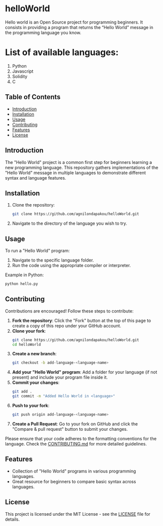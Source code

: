 # helloWorld
Hello world is an Open Source project for programming beginners. It consists in providing a program that returns the “Hello World” message in the programming language you know.

# List of available languages: 
1. Python
2. Javascript
3. Solidity
4. C

## Table of Contents
- [Introduction](#introduction)
- [Installation](#installation)
- [Usage](#usage)
- [Contributing](#contributing)
- [Features](#features)
- [License](#license)

## Introduction
The "Hello World" project is a common first step for beginners learning a new programming language. This repository gathers implementations of the "Hello World" message in multiple languages to demonstrate different syntax and language features.

## Installation
1. Clone the repository:
   ```bash
   git clone https://github.com/agnilondapakou/helloWorld.git
   ```
2. Navigate to the directory of the language you wish to try.

## Usage
To run a "Hello World" program:
1. Navigate to the specific language folder.
2. Run the code using the appropriate compiler or interpreter.

Example in Python:
```bash
python hello.py
```

## Contributing

Contributions are encouraged! Follow these steps to contribute:

1. **Fork the repository**: Click the "Fork" button at the top of this page to create a copy of this repo under your GitHub account.
2. **Clone your fork**: 
   ```bash
   git clone https://github.com/agnilondapakou/helloWorld.git
   cd helloWorld
   ```
3. **Create a new branch**: 
   ```bash
   git checkout -b add-language-<language-name>
   ```
4. **Add your "Hello World" program**: Add a folder for your language (if not present) and include your program file inside it.
5. **Commit your changes**: 
   ```bash
   git add .
   git commit -m "Added Hello World in <language>"
   ```
6. **Push to your fork**: 
   ```bash
   git push origin add-language-<language-name>
   ```
7. **Create a Pull Request**: Go to your fork on GitHub and click the "Compare & pull request" button to submit your changes.

Please ensure that your code adheres to the formatting conventions for the language. Check the [CONTRIBUTING.md](https://github.com/agnilondapakou/helloWorld/blob/main/CONTRIBUTING.md) for more detailed guidelines.

## Features
- Collection of "Hello World" programs in various programming languages.
- Great resource for beginners to compare basic syntax across languages.

## License
This project is licensed under the MIT License - see the [LICENSE](https://github.com/agnilondapakou/helloWorld/blob/main/LICENSE) file for details.
